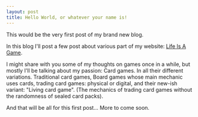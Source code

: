 ```yaml
---
layout: post
title: Hello World, or whatever your name is!
---
```


This would be the very first post of my brand new blog.

In this blog I'll post a few post about various part of my website: [Life Is A Game](http://LordRhodry.github.io/LifeIsAGame).

I might share with you some of my thoughts on games once in a while, but mostly I'll be talking about my passion: Card games. In all their different variations.
Traditional card games, Board games whose main mechanic uses cards, trading card games: physical or digital, and their new-ish variant: "Living card game". (The mechanics of trading card games without the randomness of sealed card packs).

And that will be all for this first post... More to come soon.



